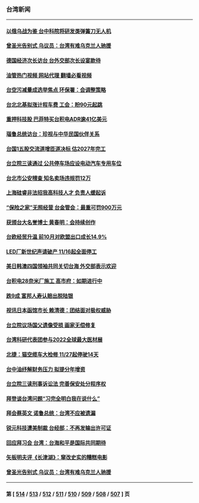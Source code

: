 ### 台湾新闻
---
#### [以俄乌战为鉴 台中科院将研发类弹簧刀无人机](../../pages/ncid1349361/n13866367.md?11160045) 
#### [曾圣光告别式 乌议员：台湾有难乌克兰人驰援](../../pages/ncid1349361/n13866366.md?11160045) 
#### [德国经济次长访台 台外交部次长设宴款待](../../pages/ncid1349361/n13866415.md?11160045) 
#### [油管热门视频 网站代理 翻墙必看视频](http://138.2.39.72:81/youtube.html?epic-marker?11160045)
#### [台空污减量成选举焦点 环保署：会调整策略](../../pages/ncid1349361/n13866341.md?11160045) 
#### [台北北基拟涨计程车费 工会：盼90元起跳](../../pages/ncid1349361/n13866339.md?11160045) 
#### [重押科技股 巴菲特买台积电ADR逾41亿美元](../../pages/ncid1349361/n13866383.md?11160045) 
#### [瑙鲁总统访台：珍视与中华民国伙伴关系](../../pages/ncid1349361/n13866282.md?11160045) 
#### [台国1五股交流道增匝道决标 估2027年完工](../../pages/ncid1349361/n13866466.md?11160045) 
#### [台立院三读通过 公共停车场应设电动汽车专用车位](../../pages/ncid1349361/n13866474.md?11160045) 
#### [台北市公安稽查 知名卖场违规罚12万](../../pages/ncid1349361/n13866477.md?11160045) 
#### [上海硅睿非法招我高科技人才 负责人缓起诉](../../pages/ncid1349361/n13866342.md?11160045) 
#### [“保险之家”无照经营 台金管会：最重可罚900万元](../../pages/ncid1349361/n13866393.md?11160045) 
#### [获颁台大名誉博士 黄春明：会持续创作](../../pages/ncid1349361/n13866343.md?11160045) 
#### [台欧经贸升温 前10月对欧盟出口成长14.9%](../../pages/ncid1349361/n13866370.md?11160045) 
#### [LED厂新世纪声请破产 11/16起全面停工](../../pages/ncid1349361/n13866363.md?11160045) 
#### [美日韩澳四国领袖共同关切台海 外交部表示欢迎](../../pages/ncid1349361/n13866419.md?11160045) 
#### [台积电28奈米厂施工 高市府：如期进行中](../../pages/ncid1349361/n13866417.md?11160045) 
#### [跌9成 富邦人寿认赔出脱陆银](../../pages/ncid1349361/n13866412.md?11160045) 
#### [视讯日本函馆市长 赖清德：团结面对极权威胁](../../pages/ncid1349361/n13866392.md?11160045) 
#### [台立院议场国父遗像受损 画家无偿修复](../../pages/ncid1349361/n13866373.md?11160045) 
#### [台湾科研代表团参与2022全球最大医材展](../../pages/ncid1349361/n13866388.md?11160045) 
#### [北捷：猫空缆车大检修 11/27起停驶14天](../../pages/ncid1349361/n13866385.md?11160045) 
#### [台中油纾解财务压力 拟提分年增资](../../pages/ncid1349361/n13866345.md?11160045) 
#### [台立院三读刑事诉讼法 完善保安处分程序权](../../pages/ncid1349361/n13866347.md?11160045) 
#### [拜登谈台湾问题“习完全明白我在说什么”](../../pages/ncid1349361/n13866349.md?11160045) 
#### [拜会蔡英文 诺鲁总统：台湾不应被遗漏](../../pages/ncid1349361/n13866314.md?11160045) 
#### [锐元科技遭美制裁 台经部：不再发输出许可证](../../pages/ncid1349361/n13866337.md?11160045) 
#### [回应拜习会 台湾：台海和平是国际共同期待](../../pages/ncid1349361/n13866235.md?11160045) 
#### [矢板明夫评《长津湖》：窜改史实的糟糕电影](../../pages/ncid1349361/n13866189.md?11160045) 
#### [曾圣光告别式 乌议员：台湾有难乌克兰人驰援](../../pages/ncid1349361/n13866007.md?11160045) 

---
#### 第 [ [514](./514.md?11160045) / [513](./513.md?11160045) / [512](./512.md?11160045) / [511](./511.md?11160045) / [510](./510.md?11160045) / [509](./509.md?11160045) / [508](./508.md?11160045) / [507](./507.md?11160045) ] 页
